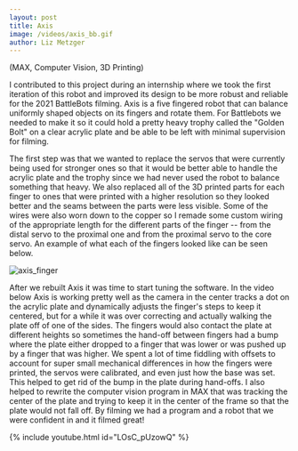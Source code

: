```yaml
---
layout: post
title: Axis
image: /videos/axis_bb.gif
author: Liz Metzger
---
```


(MAX, Computer Vision, 3D Printing)

I contributed to this project during an internship where we took the first iteration of this robot and improved its design to be more robust and reliable for the 2021 BattleBots filming. Axis is a five fingered robot that can balance uniformly shaped objects on its fingers and rotate them. For Battlebots we needed to make it so it could hold a pretty heavy trophy called the "Golden Bolt" on a clear acrylic plate and be able to be left with minimal supervision for filming.

The first step was that we wanted to replace the servos that were currently being used for stronger ones so that it would be better able to handle the acrylic plate and the trophy since we had never used the robot to balance something that heavy. We also replaced all of the 3D printed parts for each finger to ones that were printed with a higher resolution so they looked better and the seams between the parts were less visible. Some of the wires were also worn down to the copper so I remade some custom wiring of the appropriate length for the different parts of the finger -- from the distal servo to the proximal one and from the proximal servo to the core servo. An example of what each of the fingers looked like can be seen below.


![axis_finger](https://user-images.githubusercontent.com/113066141/208278498-7522ab51-6695-44ec-9628-105b2c3cec47.jpg)


After we rebuilt Axis it was time to start tuning the software. In the video below Axis is working pretty well as the camera in the center tracks a dot on the acrylic plate and dynamically adjusts the finger's steps to keep it centered, but for a while it was over correcting and actually walking the plate off of one of the sides. The fingers would also contact the plate at different heights so sometimes the hand-off between fingers had a bump where the plate either dropped to a finger that was lower or was pushed up by a finger that was higher. We spent a lot of time fiddling with offsets to account for super small mechanical differences in how the fingers were printed, the servos were calibrated, and even just how the base was set. This helped to get rid of the bump in the plate during hand-offs. I also helped to rewrite the computer vision program in MAX that was tracking the center of the plate and trying to keep it in the center of the frame so that the plate would not fall off. By filming we had a program and a robot that we were confident in and it filmed great!


{% include youtube.html id="LOsC_pUzowQ" %}
